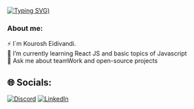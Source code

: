 [![Typing SVG](https://readme-typing-svg.demolab.com/?lines=Hi!;Welcome+To+My+Github+Profile))](https://git.io/typing-svg)



### About me:
⚡ I`m Kourosh Eidivandi. <br/>
🌱 I’m currently learning React JS and basic topics of Javascript <br/>
💬 Ask me about teamWork and open-source projects


## 🌐 Socials:
[![Discord](https://img.shields.io/badge/Discord-%237289DA.svg?logo=discord&logoColor=white)](https://discord.gg/KouroshMowri#2682) 
[![LinkedIn](https://img.shields.io/badge/LinkedIn-%230077B5.svg?logo=linkedin&logoColor=white)](https://linkedin.com/in/kouroshjs) 



<!--
**Kouroshjs/Kouroshjs** is a ✨ _special_ ✨ repository because its `README.md` (this file) appears on your GitHub profile.

Here are some ideas to get you started:

- 🔭 I’m currently working on ...
- 🌱 I’m currently learning ...
- 👯 I’m looking to collaborate on ...
- 🤔 I’m looking for help with ...
- 💬 Ask me about ...
- 📫 How to reach me: ...
- 😄 Pronouns: ...
- ⚡ Fun fact: ...
-->
